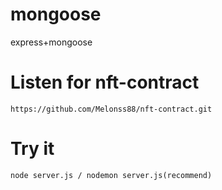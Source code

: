 # mongoose
express+mongoose    

# Listen for nft-contract
```
https://github.com/Melonss88/nft-contract.git
```

# Try it 
```
node server.js / nodemon server.js(recommend)
```